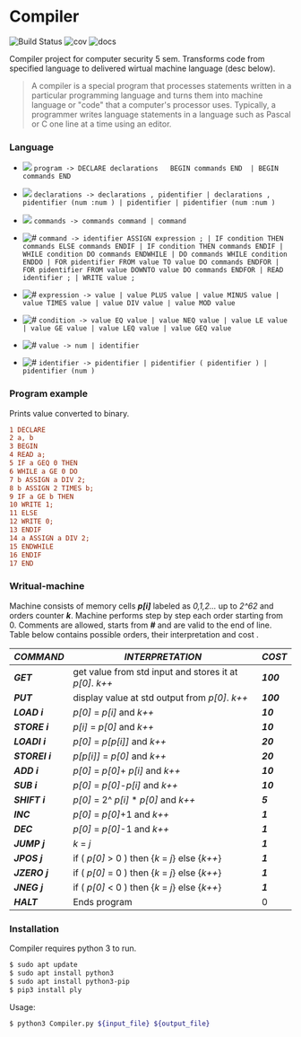 # Compiler

![Build Status](https://travis-ci.org/joemccann/dillinger.svg?branch=master) ![cov](https://camo.githubusercontent.com/80c8e0138ba434cfdc9d0708c55302d293be60a2/68747470733a2f2f636f766572616c6c732e696f2f7265706f732f6769746875622f5061696e7465725175626974732f556e697466756c2e6a6c2f62616467652e7376673f6272616e63683d6d6173746572) ![docs](https://camo.githubusercontent.com/f7b92a177c912c1cc007fc9b40f17ff3ee3bb414/68747470733a2f2f696d672e736869656c64732e696f2f62616467652f646f63732d737461626c652d626c75652e737667)

Compiler project for computer security 5 sem. Transforms code 
from specified language to delivered wirtual machine language (desc below).

> A compiler is a special program that processes statements written 
> in a particular programming language and turns them into machine 
> language or "code" that a computer's processor uses. 
> Typically, a programmer writes language statements in a language 
> such as Pascal or C one line at a time using an editor.


### Language
- ![](https://placehold.it/15/f03c15/000000?text=+) `program -> DECLARE declarations   BEGIN commands END 
 | BEGIN commands END`
- ![](https://placehold.it/15/c5f015/000000?text=+) `declarations -> declarations , pidentifier
 | declarations , pidentifier (num :num )
 | pidentifier
 | pidentifier (num :num )`
- ![](https://placehold.it/15/1589F0/000000?text=+) `commands -> commands command
 | command`
- ![#](https://placehold.it/15/c5a015/000000?text=+) `command -> identifier ASSIGN expression ;
 | IF condition THEN commands ELSE commands ENDIF
 | IF condition THEN commands ENDIF
 | WHILE condition DO commands ENDWHILE
 | DO commands WHILE condition ENDDO
 | FOR pidentifier FROM value TO value DO commands ENDFOR
 | FOR pidentifier FROM value DOWNTO value DO commands ENDFOR
 | READ identifier ;
 | WRITE value ;`

-  ![#](https://placehold.it/15/efe015/000000?text=+) `expression -> value
 | value PLUS value
 | value MINUS value
 | value TIMES value
 | value DIV value
 | value MOD value`
- ![#](https://placehold.it/15/000/000000?text=+) `condition -> value EQ value
 | value NEQ value
 | value LE value
 | value GE value
 | value LEQ value
 | value GEQ value`
- ![#](https://placehold.it/15//000000?text=+) `value -> num
 | identifier`
- ![#](https://placehold.it/15/c5ffff/000000?text=+) `identifier -> pidentifier
 | pidentifier ( pidentifier )
 | pidentifier (num )`


### Program example
Prints value converted to binary.


```diff
1 DECLARE
2 a, b
3 BEGIN
4 READ a;
5 IF a GEQ 0 THEN
6 WHILE a GE 0 DO
7 b ASSIGN a DIV 2;
8 b ASSIGN 2 TIMES b;
9 IF a GE b THEN
10 WRITE 1;
11 ELSE
12 WRITE 0;
13 ENDIF
14 a ASSIGN a DIV 2;
15 ENDWHILE
16 ENDIF
17 END
```


### Writual-machine

Machine consists of memory cells ***p[i]*** labeled as _0,1,2..._ up to _2^62_ and orders counter ***k***. 
Machine performs step by step each order starting from 0. 
Comments are allowed, starts from ***#*** and are valid to the end of line.
Table below contains possible orders, their interpretation and cost . 

| ***COMMAND*** | ***INTERPRETATION*** |***COST***|
| ------ | ------ | ------ |
| ***GET***  | get value from std input and stores it at _p[0]_.  _k++_ |***100***|
| ***PUT*** | display value at std output from _p[0]_. _k++_ |***100***|
| ***LOAD i*** | _p[0]_ = _p[i]_ and _k++_|***10***|
| ***STORE i*** |  _p[i]_ = _p[0]_ and _k++_ |***10***|
| ***LOADI i*** |  _p[0]_ = _p[p[i]]_ and _k++_|***20***|
| ***STOREI i*** |  _p[p[i]]_ = _p[0]_ and _k++_|***20***|
| ***ADD i*** |  _p[0]_ = _p[0]_+ _p[i]_ and _k++_ |***10***|
| ***SUB i*** |  _p[0]_ =  _p[0]_-_p[i]_ and _k++_ |***10***|
| ***SHIFT i*** | _p[0]_ = 2^ _p[i]_ * _p[0]_ and _k++_ |***5***|
| ***INC*** |  _p[0]_ = _p[0]_+1 and _k++_ |***1***|
| ***DEC*** |  _p[0]_ = _p[0]_-1 and _k++_ |***1***|
| ***JUMP j*** |  _k_ = _j_ |***1***|
| ***JPOS j*** |  if ( _p[0]_ > 0 ) then {_k_ = _j_} else {_k++_}  |***1***|
| ***JZERO j*** |  if ( _p[0]_ = 0 ) then {_k_ = _j_} else {_k++_}  |***1***|
| ***JNEG j*** |  if ( _p[0]_ < 0 ) then {_k_ = _j_} else {_k++_}  |***1***|
| ***HALT*** |  Ends program |0|


### Installation

Compiler requires  python 3 to run.

```sh
$ sudo apt update
$ sudo apt install python3
$ sudo apt install python3-pip
$ pip3 install ply
```

Usage:

```sh
$ python3 Compiler.py ${input_file} ${output_file}
```


